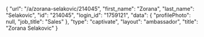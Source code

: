 {
    "url": "\/a\/zorana-selakovic\/214045",
    "first_name": "Zorana",
    "last_name": "Selakovic",
    "id": "214045",
    "login_id": "1759121",
    "data": {
        "profilePhoto": null,
        "job_title": "Sales"
    },
    "type": "captivate",
    "layout": "ambassador",
    "title": "Zorana Selakovic"
}